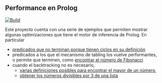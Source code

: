 
## Performance en Prolog

[![Build](https://github.com/Prolog-Uqbar/performance-prolog/actions/workflows/workflow.yml/badge.svg)](https://github.com/Prolog-Uqbar/performance-prolog/actions/workflows/workflow.yml)

Este proyecto cuenta con una serie de ejemplos que permiten mostrar algunas optimizaciones que tiene el motor de inferencia de Prolog. En particular

- [predicados que no terminan porque tienen ciclos en su definición](./predicados_que_no_terminan.pl)
- predicados a los que el mecanismo de tabling los vuelve performantes, o permite que terminen, como [encontrar el número de Fibonacci](./fibonacci.pl)
- cuando el backtracking no es necesario,
  - [varias definiciones posibles para encontrar el mayor de un número](.mayor.pl),
  - [obtener los números divisibles por 3 de una lista](./divisiblesPor3.pl)

